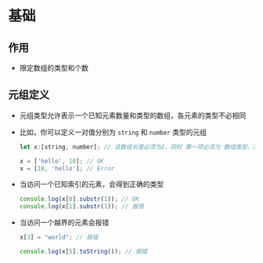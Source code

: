 # 基础

## 作用

+ 限定数组的类型和个数

## 元组定义

+ 元组类型允许表示一个已知元素数量和类型的数组，各元素的类型不必相同

+ 比如，你可以定义一对值分别为 `string` 和 `number` 类型的元组

  ```js
  let x:[string, number]; // 该数组长度必须为2，同时 第一项必须为 数组类型，第二项为数字类型

  x = ['hello', 10]; // OK
  x = [10, 'hello']; // Error
  ```

+ 当访问一个已知索引的元素，会得到正确的类型

  ```js
  console.log(x[0].substr(1)); // OK
  console.log(x[1].substr(1)); // 报错
  ```

+ 当访问一个越界的元素会报错

  ```js
  x[3] = "world"; // 报错

  console.log(x[5].toString()); // 报错
  ```
